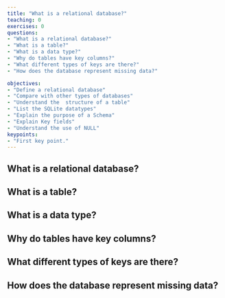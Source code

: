 ```yaml
---
title: "What is a relational database?"
teaching: 0
exercises: 0
questions:
- "What is a relational database?"
- "What is a table?"
- "What is a data type?"
- "Why do tables have key columns?"
- "What different types of keys are there?"
- "How does the database represent missing data?"

objectives:
- "Define a relational database"
- "Compare with other types of databases"
- "Understand the  structure of a table"
- "List the SQLite datatypes"
- "Explain the purpose of a Schema"
- "Explain Key fields"
- "Understand the use of NULL"
keypoints:
- "First key point."
---
```


## What is a relational database?
## What is a table?
## What is a data type?
## Why do tables have key columns?
## What different types of keys are there?
## How does the database represent missing data?
